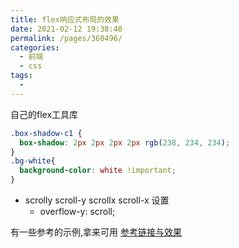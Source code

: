```yaml
---
title: flex响应式布局的效果
date: 2021-02-12 19:38:40
permalink: /pages/360496/
categories:
  - 前端
  - css
tags:
  - 
---
```


自己的flex工具库
``` css
.box-shadow-c1 {
  box-shadow: 2px 2px 2px 2px rgb(238, 234, 234);
}
.bg-white{
  background-color: white !important;
}

```


* scrolly scroll-y scrollx scroll-x 设置 
  * overflow-y: scroll;



有一些参考的示例,拿来可用
[参考链接与效果](https://www.cnblogs.com/ghfjj/p/6541666.html)


